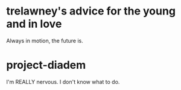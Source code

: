 # trelawney's advice for the young and in love

Always in motion, the future is.


# project-diadem

I'm REALLY nervous. I don't know what to do.

